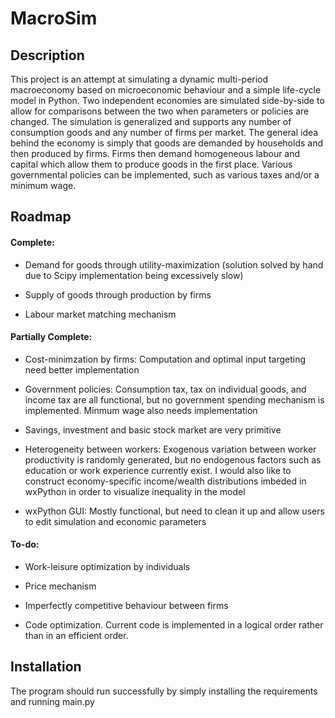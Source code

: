 # MacroSim

## Description

This project is an attempt at simulating a dynamic multi-period macroeconomy based on microeconomic behaviour and a simple life-cycle model in Python. Two independent economies are simulated side-by-side to allow for comparisons between the two when parameters or policies are changed. The simulation is generalized and supports any number of consumption goods and any number of firms per market. The general idea behind the economy is simply that goods are demanded by households and then produced by firms. Firms then demand homogeneous labour and capital which allow them to produce goods in the first place. Various governmental policies can be implemented, such as various taxes and/or a minimum wage.

## Roadmap

#### Complete:

- Demand for goods through utility-maximization (solution solved by hand due to Scipy implementation being excessively slow)

- Supply of goods through production by firms

- Labour market matching mechanism

#### Partially Complete:

- Cost-minimzation by firms: Computation and optimal input targeting need better implementation

- Government policies: Consumption tax, tax on individual goods, and income tax are all functional, but no government spending mechanism is implemented. Minmum wage also needs implementation

- Savings, investment and basic stock market are very primitive

- Heterogeneity between workers: Exogenous variation between worker productivity is randomly generated, but no endogenous factors such as education or work experience currently exist. I would also like to construct economy-specific income/wealth distributions imbeded in wxPython in order to visualize inequality in the model

- wxPython GUI: Mostly functional, but need to clean it up and allow users to edit simulation and economic parameters

#### To-do:

- Work-leisure optimization by individuals

- Price mechanism

- Imperfectly competitive behaviour between firms

- Code optimization. Current code is implemented in a logical order rather than in an efficient order.

## Installation

The program should run successfully by simply installing the requirements and running main.py
